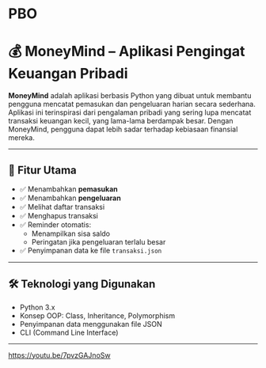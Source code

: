 # PBO
# 💰 MoneyMind – Aplikasi Pengingat Keuangan Pribadi

**MoneyMind** adalah aplikasi berbasis Python yang dibuat untuk membantu pengguna mencatat pemasukan dan pengeluaran harian secara sederhana. Aplikasi ini terinspirasi dari pengalaman pribadi yang sering lupa mencatat transaksi keuangan kecil, yang lama-lama berdampak besar. Dengan MoneyMind, pengguna dapat lebih sadar terhadap kebiasaan finansial mereka.

---

## 🎯 Fitur Utama

- ✅ Menambahkan **pemasukan**
- ✅ Menambahkan **pengeluaran**
- ✅ Melihat daftar transaksi
- ✅ Menghapus transaksi
- ✅ Reminder otomatis:
  - Menampilkan sisa saldo
  - Peringatan jika pengeluaran terlalu besar
- ✅ Penyimpanan data ke file `transaksi.json`

---

## 🛠️ Teknologi yang Digunakan

- Python 3.x
- Konsep OOP: Class, Inheritance, Polymorphism
- Penyimpanan data menggunakan file JSON
- CLI (Command Line Interface)

---

https://youtu.be/7pvzGAJnoSw


